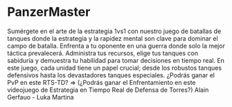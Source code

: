 # PanzerMaster
Sumérgete en el arte de la estrategia 1vs1 con nuestro juego de batallas de tanques donde la estrategia y la rapidez mental son clave para dominar el campo de batalla. Enfrenta a tu oponente en una guerra donde solo la mejor táctica prevalecerá. Administra tus recursos, elige tus tanques con sabiduría y demuestra tu habilidad para tomar decisiones en tiempo real. 
En este juego, cada unidad tiene un papel crucial; desde los robustos tanques defensivos hasta los devastadores tanques especiales.
¿Podrás ganar el PvP en este RTS-TD? => (¿Podrás ganar el Enfrentamiento en este videojuego de Estrategia en Tiempo Real de Defensa de Torres?) 
Alain Gerfauo - Luka Martina
